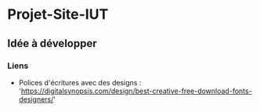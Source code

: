 # Projet-Site-IUT

## Idée à développer

### Liens
 - Polices d'écritures avec des designs : 'https://digitalsynopsis.com/design/best-creative-free-download-fonts-designers/'
